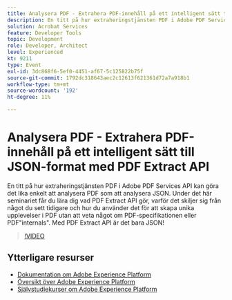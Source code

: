 ```yaml
---
title: Analysera PDF - Extrahera PDF-innehåll på ett intelligent sätt till JSON-format med PDF Extract API
description: En titt på hur extraheringstjänsten PDF i Adobe PDF Services API kan göra det lika enkelt att analysera PDF som att analysera JSON. Under det här seminariet får du lära dig vad PDF Extract API gör, varför det skiljer sig från något du sett tidigare och hur du använder det för att skapa unika upplevelser i PDF utan att veta något om PDF-specifikationen eller PDF"internals". Med PDF Extract API är det bara JSON!
solution: Acrobat Services
feature: Developer Tools
topic: Development
role: Developer, Architect
level: Experienced
kt: 9211
type: Event
exl-id: 3dc868f6-5ef0-4451-af67-5c125822b75f
source-git-commit: 1792dc318643aec2c12613f621361d72a7a918b1
workflow-type: tm+mt
source-wordcount: '192'
ht-degree: 11%

---
```


# Analysera PDF - Extrahera PDF-innehåll på ett intelligent sätt till JSON-format med PDF Extract API

En titt på hur extraheringstjänsten PDF i Adobe PDF Services API kan göra det lika enkelt att analysera PDF som att analysera JSON. Under det här seminariet får du lära dig vad PDF Extract API gör, varför det skiljer sig från något du sett tidigare och hur du använder det för att skapa unika upplevelser i PDF utan att veta något om PDF-specifikationen eller PDF&quot;internals&quot;. Med PDF Extract API är det bara JSON!

>[!VIDEO](https://video.tv.adobe.com/v/338096/?quality=12&learn=on&hidetitle=true)

## Ytterligare resurser

- [Dokumentation om Adobe Experience Platform](https://experienceleague.adobe.com/docs/experience-platform.html)
- [Översikt över Adobe Experience Platform](https://experienceleague.adobe.com/docs/experience-platform/landing/home.html)
- [Självstudiekurser om Adobe Experience Platform](https://experienceleague.adobe.com/docs/platform-learn/tutorials/overview.html?lang=sv)

